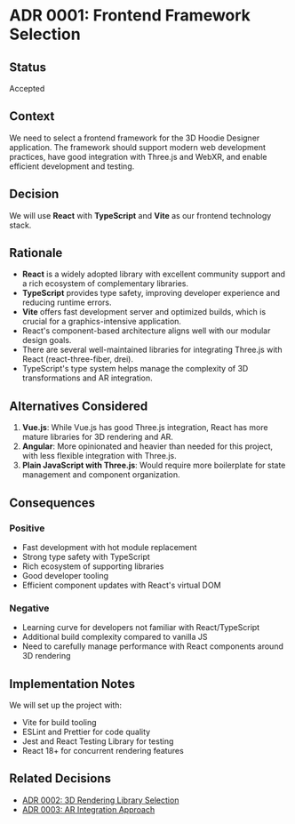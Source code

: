 # ADR 0001: Frontend Framework Selection

## Status

Accepted

## Context

We need to select a frontend framework for the 3D Hoodie Designer application. The framework should support modern web development practices, have good integration with Three.js and WebXR, and enable efficient development and testing.

## Decision

We will use **React** with **TypeScript** and **Vite** as our frontend technology stack.

## Rationale

- **React** is a widely adopted library with excellent community support and a rich ecosystem of complementary libraries.
- **TypeScript** provides type safety, improving developer experience and reducing runtime errors.
- **Vite** offers fast development server and optimized builds, which is crucial for a graphics-intensive application.
- React's component-based architecture aligns well with our modular design goals.
- There are several well-maintained libraries for integrating Three.js with React (react-three-fiber, drei).
- TypeScript's type system helps manage the complexity of 3D transformations and AR integration.

## Alternatives Considered

1. **Vue.js**: While Vue.js has good Three.js integration, React has more mature libraries for 3D rendering and AR.
2. **Angular**: More opinionated and heavier than needed for this project, with less flexible integration with Three.js.
3. **Plain JavaScript with Three.js**: Would require more boilerplate for state management and component organization.

## Consequences

### Positive

- Fast development with hot module replacement
- Strong type safety with TypeScript
- Rich ecosystem of supporting libraries
- Good developer tooling
- Efficient component updates with React's virtual DOM

### Negative

- Learning curve for developers not familiar with React/TypeScript
- Additional build complexity compared to vanilla JS
- Need to carefully manage performance with React components around 3D rendering

## Implementation Notes

We will set up the project with:
- Vite for build tooling
- ESLint and Prettier for code quality
- Jest and React Testing Library for testing
- React 18+ for concurrent rendering features

## Related Decisions

- [ADR 0002: 3D Rendering Library Selection](./0002-3d-rendering-library.md)
- [ADR 0003: AR Integration Approach](./0003-ar-integration-approach.md)